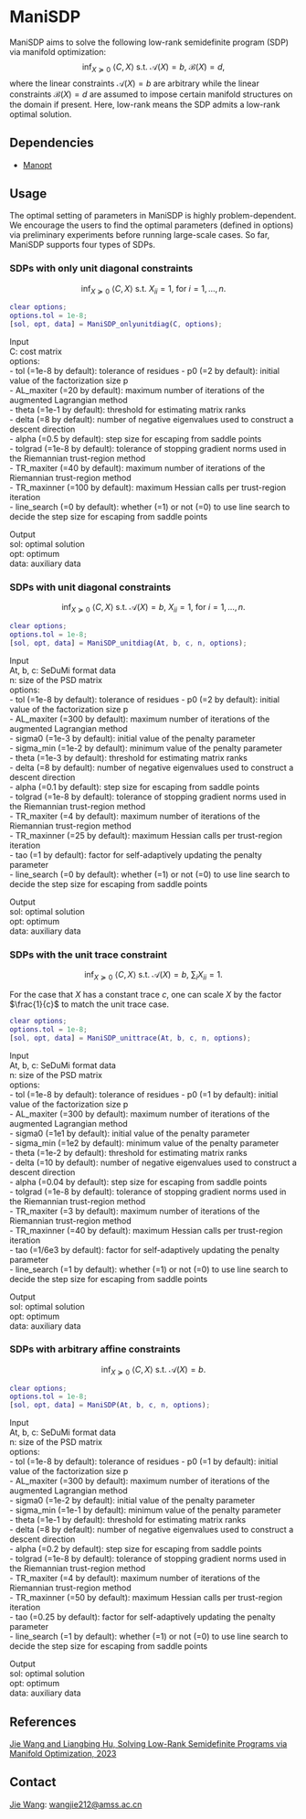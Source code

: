 # ManiSDP
ManiSDP aims to solve the following low-rank semidefinite program (SDP) via manifold optimization:
$$\inf_{X\succeq0}{\ }\langle C, X\rangle{\ }\text{s.t.}{\ }\mathcal{A}(X)=b,{\ }\mathcal{B}(X)=d,$$
where the linear constraints $\mathcal{A}(X)=b$ are arbitrary while the linear constraints $\mathcal{B}(X)=d$ are assumed to impose certain manifold structures on the domain if present. Here, low-rank means the SDP admits a low-rank optimal solution.

## Dependencies
- [Manopt](https://github.com/NicolasBoumal/manopt)

## Usage
The optimal setting of parameters in ManiSDP is highly problem-dependent. We encourage the users to find the optimal parameters (defined in options) via preliminary experiments before running large-scale cases. So far, ManiSDP supports four types of SDPs.
### SDPs with only unit diagonal constraints
$$\inf_{X\succeq0}{\ }\langle C, X\rangle{\ }\text{s.t.}{\ }X_{ii}=1,{\ }\text{for}{\ }i=1,\ldots,n.$$

```matlab
clear options;
options.tol = 1e-8;
[sol, opt, data] = ManiSDP_onlyunitdiag(C, options);
```

Input  
C: cost matrix  
options:  
\- tol (=1e-8 by default): tolerance of residues
\- p0 (=2 by default): initial value of the factorization size p  
\- AL_maxiter (=20 by default): maximum number of iterations of the augmented Lagrangian method   
\- theta (=1e-1 by default): threshold for estimating matrix ranks  
\- delta (=8 by default): number of negative eigenvalues used to construct a descent direction  
\- alpha (=0.5 by default): step size for escaping from saddle points  
\- tolgrad (=1e-8 by default): tolerance of stopping gradient norms used in the Riemannian trust-region method  
\- TR_maxiter (=40 by default): maximum number of iterations of the Riemannian trust-region method  
\- TR_maxinner (=100 by default): maximum Hessian calls per trust-region iteration  
\- line_search (=0 by default): whether (=1) or not (=0) to use line search to decide the step size for escaping from saddle points  


Output  
sol: optimal solution  
opt: optimum  
data: auxiliary data

### SDPs with unit diagonal constraints
$$\inf_{X\succeq0}{\ }\langle C, X\rangle{\ }\text{s.t.}{\ }\mathcal{A}(X)=b,{\ }X_{ii}=1,{\ }\text{for}{\ }i=1,\ldots,n.$$

```matlab
clear options;
options.tol = 1e-8;
[sol, opt, data] = ManiSDP_unitdiag(At, b, c, n, options);
```

Input  
At, b, c: SeDuMi format data   
n: size of the PSD matrix  
options:  
\- tol (=1e-8 by default): tolerance of residues
\- p0 (=2 by default): initial value of the factorization size p  
\- AL_maxiter (=300 by default): maximum number of iterations of the augmented Lagrangian method  
\- sigma0 (=1e-3 by default): initial value of the penalty parameter  
\- sigma_min (=1e-2 by default): minimum value of the penalty parameter  
\- theta (=1e-3 by default): threshold for estimating matrix ranks  
\- delta (=8 by default): number of negative eigenvalues used to construct a descent direction  
\- alpha (=0.1 by default): step size for escaping from saddle points  
\- tolgrad (=1e-8 by default): tolerance of stopping gradient norms used in the Riemannian trust-region method  
\- TR_maxiter (=4 by default): maximum number of iterations of the Riemannian trust-region method  
\- TR_maxinner (=25 by default): maximum Hessian calls per trust-region iteration  
\- tao (=1 by default): factor for self-adaptively updating the penalty parameter  
\- line_search (=0 by default): whether (=1) or not (=0) to use line search to decide the step size for escaping from saddle points  

Output  
sol: optimal solution  
opt: optimum  
data: auxiliary data

### SDPs with the unit trace constraint
$$\inf_{X\succeq0}{\ }\langle C, X\rangle{\ }\text{s.t.}{\ }\mathcal{A}(X)=b,{\ }\sum_{i}X_{ii}=1.$$

For the case that $X$ has a constant trace $c$, one can scale $X$ by the factor $\frac{1}{c}$ to match the unit trace case.

```matlab
clear options;
options.tol = 1e-8;
[sol, opt, data] = ManiSDP_unittrace(At, b, c, n, options);
```

Input  
At, b, c: SeDuMi format data   
n: size of the PSD matrix  
options:  
\- tol (=1e-8 by default): tolerance of residues
\- p0 (=1 by default): initial value of the factorization size p  
\- AL_maxiter (=300 by default): maximum number of iterations of the augmented Lagrangian method  
\- sigma0 (=1e1 by default): initial value of the penalty parameter  
\- sigma_min (=1e2 by default): minimum value of the penalty parameter  
\- theta (=1e-2 by default): threshold for estimating matrix ranks  
\- delta (=10 by default): number of negative eigenvalues used to construct a descent direction  
\- alpha (=0.04 by default): step size for escaping from saddle points  
\- tolgrad (=1e-8 by default): tolerance of stopping gradient norms used in the Riemannian trust-region method  
\- TR_maxiter (=3 by default): maximum number of iterations of the Riemannian trust-region method  
\- TR_maxinner (=40 by default): maximum Hessian calls per trust-region iteration  
\- tao (=1/6e3 by default): factor for self-adaptively updating the penalty parameter  
\- line_search (=1 by default): whether (=1) or not (=0) to use line search to decide the step size for escaping from saddle points  

Output  
sol: optimal solution  
opt: optimum  
data: auxiliary data

### SDPs with arbitrary affine constraints
$$\inf_{X\succeq0}{\ }\langle C, X\rangle{\ }\text{s.t.}{\ }\mathcal{A}(X)=b.$$

```matlab
clear options;
options.tol = 1e-8;
[sol, opt, data] = ManiSDP(At, b, c, n, options);
```

Input  
At, b, c: SeDuMi format data   
n: size of the PSD matrix  
options:  
\- tol (=1e-8 by default): tolerance of residues
\- p0 (=1 by default): initial value of the factorization size p  
\- AL_maxiter (=300 by default): maximum number of iterations of the augmented Lagrangian method  
\- sigma0 (=1e-2 by default): initial value of the penalty parameter  
\- sigma_min (=1e-1 by default): minimum value of the penalty parameter  
\- theta (=1e-1 by default): threshold for estimating matrix ranks  
\- delta (=8 by default): number of negative eigenvalues used to construct a descent direction  
\- alpha (=0.2 by default): step size for escaping from saddle points  
\- tolgrad (=1e-8 by default): tolerance of stopping gradient norms used in the Riemannian trust-region method  
\- TR_maxiter (=4 by default): maximum number of iterations of the Riemannian trust-region method  
\- TR_maxinner (=50 by default): maximum Hessian calls per trust-region iteration  
\- tao (=0.25 by default): factor for self-adaptively updating the penalty parameter  
\- line_search (=1 by default): whether (=1) or not (=0) to use line search to decide the step size for escaping from saddle points  

Output  
sol: optimal solution  
opt: optimum  
data: auxiliary data

## References
[Jie Wang and Liangbing Hu, Solving Low-Rank Semidefinite Programs via Manifold Optimization, 2023]()  

## Contact
[Jie Wang](https://wangjie212.github.io/jiewang/): wangjie212@amss.ac.cn  
